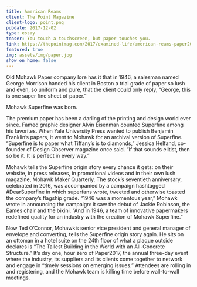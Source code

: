 ```yaml
---
title: American Reams
client: The Point Magazine
client-logo: point.png
pubdate: 2017-12-02 
type: essay
teaser: You touch a touchscreen, but paper touches you.
link: https://thepointmag.com/2017/examined-life/american-reams-paper2017
featured: true
img: assets/img/paper.jpg
show_on_home: false
---
```




Old Mohawk Paper company lore has it that in 1946, a salesman named George Morrison handed his client in Boston a trial grade of paper so lush and even, so uniform and pure, that the client could only reply, “George, this is one super fine sheet of paper.”

Mohawk Superfine was born.

The premium paper has been a darling of the printing and design world ever since. Famed graphic designer Alvin Eisenman counted Superfine among his favorites. When Yale University Press wanted to publish Benjamin Franklin’s papers, it went to Mohawk for an archival version of Superfine. “Superfine is to paper what Tiffany’s is to diamonds,” Jessica Helfand, co-founder of Design Observer magazine once said. “If that sounds elitist, then so be it. It is perfect in every way.”

Mohawk tells the Superfine origin story every chance it gets: on their website, in press releases, in promotional videos and in their own lush magazine, Mohawk Maker Quarterly. The stock’s seventieth anniversary, celebrated in 2016, was accompanied by a campaign hashtagged #DearSuperfine in which superfans wrote, tweeted and otherwise toasted the company’s flagship grade. “1946 was a momentous year,” Mohawk wrote in announcing the campaign: it saw the debut of Jackie Robinson, the Eames chair and the bikini. “And in 1946, a team of innovative papermakers redefined quality for an industry with the creation of Mohawk Superfine.”

Now Ted O’Connor, Mohawk’s senior vice president and general manager of envelope and converting, tells the Superfine origin story again. He sits on an ottoman in a hotel suite on the 24th floor of what a plaque outside declares is “The Tallest Building in the World with an All-Concrete Structure.” It’s day one, hour zero of Paper2017, the annual three-day event where the industry, its suppliers and its clients come together to network and engage in “timely sessions on emerging issues.” Attendees are rolling in and registering, and the Mohawk team is killing time before wall-to-wall meetings.

